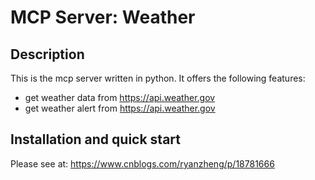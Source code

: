 # MCP Server: Weather

## Description

This is the mcp server written in python. It offers the following features:
* get weather data from https://api.weather.gov
* get weather alert from https://api.weather.gov

## Installation and quick start

Please see at: https://www.cnblogs.com/ryanzheng/p/18781666